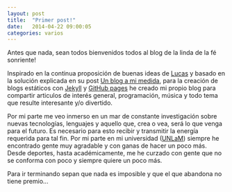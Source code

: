 ```yaml
---
layout: post
title:  "Primer post!"
date:   2014-04-22 09:00:05
categories: varios
---
```


<p>Antes que nada, sean todos <span class="italic">bienvenidos todos al blog de la linda de la fé sonriente</span>!</p>

<p>
	Inspirado en la continua proposición de buenas ideas de <a href="http://delucas.github.io/">Lucas</a> y basado en la solución explicada en su post <a href="http://delucas.github.io/un-blog-a-mi-medida/">Un blog a mi medida</a>, para la creación de blogs estáticos con <a href="http://jekyllrb.com/">Jekyll</a> y <a href="https://pages.github.com/">GitHub pages</a> he creado mi propio blog para compartir articulos de interés general, programación, música y todo tema que resulte interesante y/o divertido.
</p>
<p>
	Por mi parte me veo inmerso en un mar de constante investigación sobre nuevas tecnologías, lenguajes y aquello que, crea o vea, será lo que venga para el futuro. Es necesario para esto recibir y transmitir la energía requerida para tal fin. Por mi parte en mi universidad (<a href="http://www.unlam.edu.ar">UNLaM</a>) siempre he encontrado gente muy agradable y con ganas de hacer un poco más. Desde deportes, hasta académicamente, me he curzado con gente que no se conforma con poco y siempre quiere un poco más.
</p>	
<p>
	Para ir terminando sepan que nada es imposible y que <span class="italic">el que abandona no tiene premio...</span>
</p>